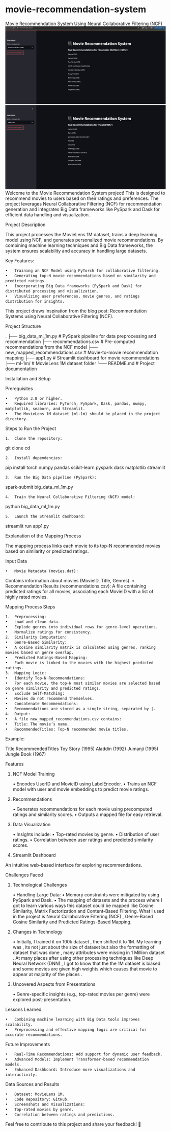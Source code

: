 # movie-recommendation-system

Movie Recommendation System Using Neural Collaborative Filtering (NCF)
![Alt Text](iamges/output1.png)
![Alt Text](iamges/output2.png)
Welcome to the Movie Recommendation System project! This is designed to recommend movies to users based on their ratings and preferences. The project leverages Neural Collaborative Filtering (NCF) for recommendation generation and integrates Big Data frameworks like PySpark and Dask for efficient data handling and visualization.

Project Description

This project processes the MovieLens 1M dataset, trains a deep learning model using NCF, and generates personalized movie recommendations. By combining machine learning techniques and Big Data frameworks, the system ensures scalability and accuracy in handling large datasets.

Key Features:

	•	Training an NCF Model using PyTorch for collaborative filtering.
	•	Generating top-N movie recommendations based on similarity and predicted ratings.
	•	Incorporating Big Data frameworks (PySpark and Dask) for distributed processing and visualization.
	•	Visualizing user preferences, movie genres, and ratings distribution for insights.

This project draws inspiration from the blog post: Recommendation Systems using Neural Collaborative Filtering (NCF).

Project Structure

.
├── big_data_ml_1m.py               # PySpark pipeline for data preprocessing and recommendation
├── recommendations.csv             # Pre-computed recommendations from the NCF model
├── new_mapped_recommendations.csv  # Movie-to-movie recommendation mapping
├── app1.py                         # Streamlit dashboard for movie recommendations
├── ml-1m/                          # MovieLens 1M dataset folder
└── README.md                       # Project documentation

Installation and Setup

Prerequisites

	•	Python 3.8 or higher.
	•	Required libraries: PyTorch, PySpark, Dask, pandas, numpy, matplotlib, seaborn, and Streamlit.
	•	The MovieLens 1M dataset (ml-1m) should be placed in the project directory.

Steps to Run the Project

	1.	Clone the repository:

git clone <repository-url>
cd <repository-folder>


	2.	Install dependencies:

pip install torch numpy pandas scikit-learn pyspark dask matplotlib streamlit


	3.	Run the Big Data pipeline (PySpark):

spark-submit big_data_ml_1m.py


	4.	Train the Neural Collaborative Filtering (NCF) model:

python big_data_ml_1m.py


	5.	Launch the Streamlit dashboard:

streamlit run app1.py

Explanation of the Mapping Process

The mapping process links each movie to its top-N recommended movies based on similarity or predicted ratings.

Input Data

	•	Movie Metadata (movies.dat):
Contains information about movies (MovieID, Title, Genres).
	•	Recommendation Results (recommendations.csv):
A file containing predicted ratings for all movies, associating each MovieID with a list of highly rated movies.

Mapping Process Steps

	1.	Preprocessing:
	•	Load and clean data.
	•	Explode genres into individual rows for genre-level operations.
	•	Normalize ratings for consistency.
	2.	Similarity Computation:
	•	Genre-Based Similarity:
	•	A cosine similarity matrix is calculated using genres, ranking movies based on genre overlap.
	•	Predicted Ratings-Based Mapping:
	•	Each movie is linked to the movies with the highest predicted ratings.
	3.	Mapping Logic:
	•	Identify Top-N Recommendations:
	•	For each movie, the top-N most similar movies are selected based on genre similarity and predicted ratings.
	•	Exclude Self-Matching:
	•	Movies do not recommend themselves.
	•	Concatenate Recommendations:
	•	Recommendations are stored as a single string, separated by |.
	4.	Output:
	•	A file new_mapped_recommendations.csv contains:
	•	Title: The movie’s name.
	•	RecommendedTitles: Top-N recommended movie titles.

Example:

Title	RecommendedTitles
Toy Story (1995)	Aladdin (1992)
Jumanji (1995)	Jungle Book (1967)

Features

1. NCF Model Training

	•	Encodes UserID and MovieID using LabelEncoder.
	•	Trains an NCF model with user and movie embeddings to predict movie ratings.

2. Recommendations

	•	Generates recommendations for each movie using precomputed ratings and similarity scores.
	•	Outputs a mapped file for easy retrieval.

3. Data Visualization

	•	Insights include:
	•	Top-rated movies by genre.
	•	Distribution of user ratings.
	•	Correlation between user ratings and predicted similarity scores.

4. Streamlit Dashboard

An intuitive web-based interface for exploring recommendations.

Challenges Faced

1. Technological Challenges

	•	Handling Large Data:
	•	Memory constraints were mitigated by using PySpark and Dask.
	•	The mapping of datasets and the process where I got to learn various ways this dataset could be mapped like Cosine Similarity, Matrix Factorization and Content-Based Filtering. What I used in the project is  Neural Collaborative Filtering (NCF) , Genre-Based Cosine Similarity and  Predicted Ratings-Based Mapping. 

2. Changes in Technology

	•	Initially, I trained it on 100k dataset , then shifted it to 1M. My learning was , its not just about the size of dataset but also the formatting of dataset that was done , many attributes were missing in 1 Million dataset . At many places after using other processing techniques like Deep Neural Network (DNN) , I got to know that the the 1M dataset is biased and some movies are given high weights which causes that movie to appear at majority of the places . 

3. Uncovered Aspects from Presentations

	•	Genre-specific insights (e.g., top-rated movies per genre) were explored post-presentation.

Lessons Learned

	•	Combining machine learning with Big Data tools improves scalability.
	•	Preprocessing and effective mapping logic are critical for accurate recommendations.

Future Improvements

	•	Real-Time Recommendations: Add support for dynamic user feedback.
	•	Advanced Models: Implement Transformer-based recommendation models.
	•	Enhanced Dashboard: Introduce more visualizations and interactivity.

Data Sources and Results

	•	Dataset: MovieLens 1M.
	•	Code Repository: GitHub.
	•	Screenshots and Visualizations:
	•	Top-rated movies by genre.
	•	Correlation between ratings and predictions.

Feel free to contribute to this project and share your feedback! 🚀
